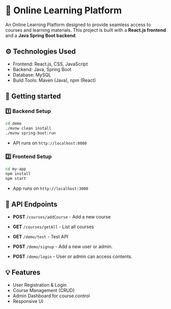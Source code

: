 # 🚀 Online Learning Platform

An Online Learning Platform designed to provide seamless access to courses and learning materials. This project is built with a **React.js frontend** and a **Java Spring Boot backend**.

## ⚙️ Technologies Used

- Frontend: React.js, CSS, JavaScript
- Backend: Java, Spring Boot
- Database: MySQL
- Build Tools: Maven (Java), npm (React)

## 🚀 Getting started

### 1️⃣ Backend Setup

```bash
cd demo
./mvnw clean install
./mvnw spring-boot:run
```

- API runs on `http://localhost:8080`

### 2️⃣ Frontend Setup

```bash
cd my-app
npm install
npm start
```

- App runs on `http://localhost:3000`

## 🔗 API Endpoints

- **POST** `/courses/addCourse` - Add a new course

- **GET** `/courses/getAll` - List all courses

- **GET** `/demo/test` - Test API

- **POST** `/demo/signup` - Add a new user or admin.

- **POST** `/demo/login` - User or admin can access contents.

## 💡 Features

- User Registration & Login
- Course Management (CRUD)
- Admin Dashboard for course control
- Responsive UI
